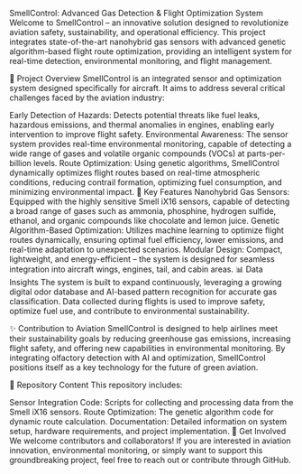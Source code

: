 SmellControl: Advanced Gas Detection & Flight Optimization System
Welcome to SmellControl – an innovative solution designed to revolutionize aviation safety, sustainability, and operational efficiency. This project integrates state-of-the-art nanohybrid gas sensors with advanced genetic algorithm-based flight route optimization, providing an intelligent system for real-time detection, environmental monitoring, and flight management.

🚀 Project Overview
SmellControl is an integrated sensor and optimization system designed specifically for aircraft. It aims to address several critical challenges faced by the aviation industry:

Early Detection of Hazards: Detects potential threats like fuel leaks, hazardous emissions, and thermal anomalies in engines, enabling early intervention to improve flight safety.
Environmental Awareness: The sensor system provides real-time environmental monitoring, capable of detecting a wide range of gases and volatile organic compounds (VOCs) at parts-per-billion levels.
Route Optimization: Using genetic algorithms, SmellControl dynamically optimizes flight routes based on real-time atmospheric conditions, reducing contrail formation, optimizing fuel consumption, and minimizing environmental impact.
🌟 Key Features
Nanohybrid Gas Sensors: Equipped with the highly sensitive Smell iX16 sensors, capable of detecting a broad range of gases such as ammonia, phosphine, hydrogen sulfide, ethanol, and organic compounds like chocolate and lemon juice.
Genetic Algorithm-Based Optimization: Utilizes machine learning to optimize flight routes dynamically, ensuring optimal fuel efficiency, lower emissions, and real-time adaptation to unexpected scenarios.
Modular Design: Compact, lightweight, and energy-efficient – the system is designed for seamless integration into aircraft wings, engines, tail, and cabin areas.
📊 Data Insights
The system is built to expand continuously, leveraging a growing digital odor database and AI-based pattern recognition for accurate gas classification. Data collected during flights is used to improve safety, optimize fuel use, and contribute to environmental sustainability.

✨ Contribution to Aviation
SmellControl is designed to help airlines meet their sustainability goals by reducing greenhouse gas emissions, increasing flight safety, and offering new capabilities in environmental monitoring. By integrating olfactory detection with AI and optimization, SmellControl positions itself as a key technology for the future of green aviation.

📂 Repository Content
This repository includes:

Sensor Integration Code: Scripts for collecting and processing data from the Smell iX16 sensors.
Route Optimization: The genetic algorithm code for dynamic route calculation.
Documentation: Detailed information on system setup, hardware requirements, and project implementation.
📧 Get Involved
We welcome contributors and collaborators! If you are interested in aviation innovation, environmental monitoring, or simply want to support this groundbreaking project, feel free to reach out or contribute through GitHub.
